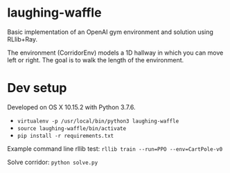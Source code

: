 # laughing-waffle

Basic implementation of an OpenAI gym environment and solution using RLlib+Ray.

The environment (CorridorEnv) models a 1D hallway in which you can move left or
right.  The goal is to walk the length of the environment.

# Dev setup

Developed on OS X 10.15.2 with Python 3.7.6.

* `virtualenv -p /usr/local/bin/python3 laughing-waffle`
* `source laughing-waffle/bin/activate`
* `pip install -r requirements.txt`


Example command line rllib test: `rllib train --run=PPO --env=CartPole-v0`

Solve corridor: `python solve.py`
